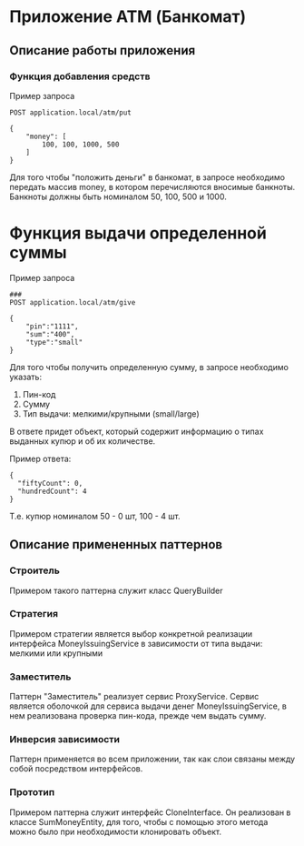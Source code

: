 # Приложение ATM (Банкомат)

## Описание работы приложения

### Функция добавления средств

Пример запроса

```
POST application.local/atm/put

{
    "money": [
        100, 100, 1000, 500
    ]
}
```

Для того чтобы "положить деньги" в банкомат, в запросе необходимо передать массив money, в котором перечисляются вносимые банкноты.
Банкноты должны быть номиналом 50, 100, 500 и 1000.

# Функция выдачи определенной суммы

Пример запроса

```
###
POST application.local/atm/give

{
    "pin":"1111",
    "sum":"400",
    "type":"small"
}
```

Для того чтобы получить определенную сумму, в запросе необходимо указать:
1. Пин-код
2. Сумму
3. Тип выдачи: мелкими/крупными (small/large)

В ответе придет объект, который содержит информацию о типах выданных купюр и об их количестве.

Пример ответа:

```
{
  "fiftyCount": 0,
  "hundredCount": 4
}
```

Т.е. купюр номиналом 50 - 0 шт, 100 - 4 шт.

## Описание примененных паттернов

### Строитель

Примером такого паттерна служит класс QueryBuilder

### Стратегия

Примером стратегии является выбор конкретной реализации интерфейса MoneyIssuingService в зависимости от типа выдачи: мелкими или крупными

### Заместитель

Паттерн "Заместитель" реализует сервис ProxyService.
Сервис является оболочкой для сервиса выдачи денег MoneyIssuingService, в нем реализована проверка пин-кода, прежде чем выдать сумму.

### Инверсия зависимости

Паттерн применяется во всем приложении, так как слои связаны между собой посредством интерфейсов.

### Прототип

Примером паттерна служит интерфейс CloneInterface. Он реализован в классе SumMoneyEntity, для того, чтобы с помощью этого метода можно было при необходимости клонировать объект.


